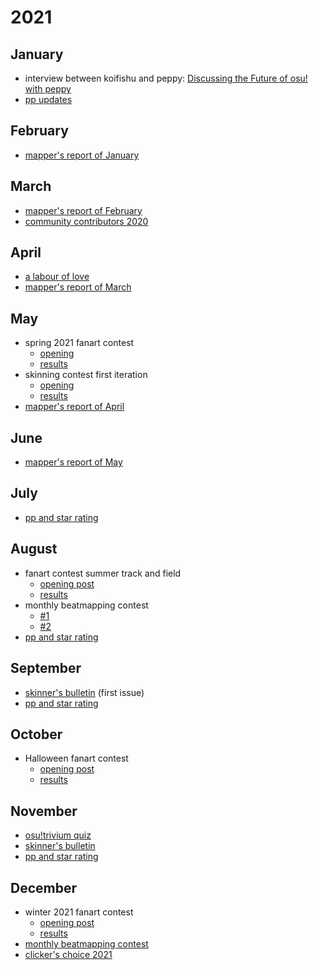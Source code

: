 # 2021

## January

- interview between koifishu and peppy: [Discussing the Future of osu! with peppy](https://www.youtube.com/watch?v=Tsjx5SkHsfE)
- [pp updates](https://osu.ppy.sh/home/news/2021-01-14-performance-points-updates)

## February

- [mapper's report of January](https://osu.ppy.sh/home/news/2021-02-01-mappers-report-january)

## March

- [mapper's report of February](https://osu.ppy.sh/home/news/2021-03-05-mappers-report-february)
- [community contributors 2020](https://osu.ppy.sh/home/news/2021-03-19-community-contributors-2020)

## April

- [a labour of love](https://osu.ppy.sh/home/news/2021-04-27-results-a-labour-of-love)
- [mapper's report of March](https://osu.ppy.sh/home/news/2021-04-06-mappers-report-march)

## May

- spring 2021 fanart contest
  - [opening](https://osu.ppy.sh/home/news/2021-04-23-spring-2021-fanart-contest)
  - [results](https://osu.ppy.sh/home/news/2021-05-20-spring-fanart-contest-results)
- skinning contest first iteration
  - [opening](https://osu.ppy.sh/home/news/2021-03-08-skinning-contest-announcement)
  - [results](https://osu.ppy.sh/home/news/2021-05-27-skinning-contest-results)
- [mapper's report of April](https://osu.ppy.sh/home/news/2021-05-13-mappers-report-april)

## June

- [mapper's report of May](https://osu.ppy.sh/home/news/2021-06-20-mappers-report-may)

## July

- [pp and star rating](https://osu.ppy.sh/home/news/2021-07-27-performance-points-star-rating-updates)

## August

- fanart contest summer track and field
  - [opening post](https://osu.ppy.sh/home/news/2021-07-29-summer-track-field-fanart-contest)
  - [results](https://osu.ppy.sh/home/news/2021-08-23-summer-tf-fanart-contest-results)
- monthly beatmapping contest
  - [#1](https://osu.ppy.sh/home/news/2021-08-09-monthly-beatmapping-contest-august-2021)
  - [#2](https://osu.ppy.sh/home/news/2021-08-30-results-monthly-beatmapping-contest-july-2021)
- [pp and star rating](https://osu.ppy.sh/home/news/2021-08-17-pp-sr-survey)

## September

- [skinner's bulletin](https://osu.ppy.sh/home/news/2021-09-14-skinners-bulletin-july-2021) (first issue)
- [pp and star rating](https://osu.ppy.sh/home/news/2021-09-02-pp-sr-survey-results)

## October

- Halloween fanart contest
  - [opening post](https://osu.ppy.sh/home/news/2021-10-04-halloween-fanart-contest)
  - [results](https://osu.ppy.sh/home/news/2021-10-27-halloween-2021-fanart-results)

## November

- [osu!trivium quiz](https://osu.ppy.sh/home/news/2021-11-10-osu!trivium-quiz-2021)
- [skinner's bulletin](https://osu.ppy.sh/home/news/2021-11-05-skinners-bulletin-august-2021)
- [pp and star rating](https://osu.ppy.sh/home/news/2021-11-09-performance-points-star-rating-updates)

## December

- winter 2021 fanart contest
  - [opening post](https://osu.ppy.sh/home/news/2021-11-23-winter-fanart-contest)
  - [results](https://osu.ppy.sh/home/news/2021-12-17-winter-fanart-contest-results)
- [monthly beatmapping contest](https://osu.ppy.sh/home/news/2021-12-07-results-monthly-beatmapping-contest-2021-wrap-up)
- [clicker's choice 2021](https://osu.ppy.sh/home/news/2021-12-31-clickers-choice-2021)
